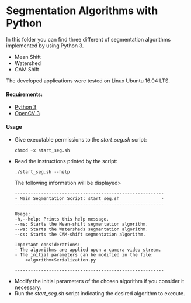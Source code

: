 # Segmentation Algorithms with Python
In this folder you can find three different of segmentation algorithms implemented by using Python 3. 
* Mean Shift
* Watershed
* CAM Shift

The developed applications were tested on Linux Ubuntu 16.04 LTS.

#### Requirements:
* [Python 3](https://www.python.org/downloads/)
* [OpenCV 3](https://pypi.org/project/opencv-python/)

#### Usage
* Give executable permissions to the _start_seg.sh_ script:
    ```
    chmod +x start_seg.sh
    ```
* Read the instructions printed by the script:
    ```
    ./start_seg.sh --help
    ```
    The following information will be displayed>
    ```
    ---------------------------------------------------------
    - Main Segmentation Script: start_seg.sh                -
    ---------------------------------------------------------
    
    Usage:
    -h,--help: Prints this help message.
    --ms: Starts the Mean-shift segmentation algorithm.
    --ws: Starts the Watersheds segmentation algorithm.
    --cs: Starts the CAM-shift segmentation algorithm.

    Important considerations:
    - The algorithms are applied upon a camera video stream.
    - The initial parameters can be modified in the file:
        <algorithm>Serialization.py

    ---------------------------------------------------------
    ```
* Modify the initial parameters of the chosen algorithm if you consider it necessary.
* Run the _start_seg.sh_ script indicating the desired algorithm to execute.
